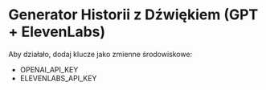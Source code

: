 # Generator Historii z Dźwiękiem (GPT + ElevenLabs)

Aby działało, dodaj klucze jako zmienne środowiskowe:
- OPENAI_API_KEY
- ELEVENLABS_API_KEY